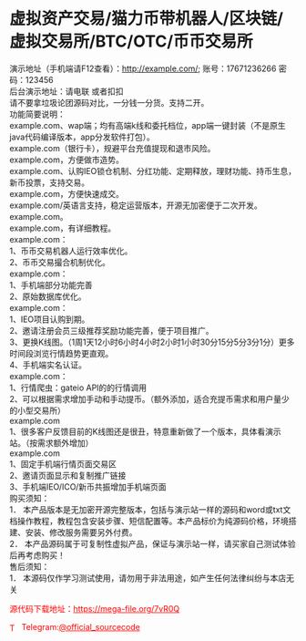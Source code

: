 # 虚拟资产交易/猫力币带机器人/区块链/虚拟交易所/BTC/OTC/币币交易所

演示地址（手机端请F12查看）：http://example.com/; 账号：17671236266 密码：123456<br>后台演示地址：请电联 或者扣扣<br>请不要拿垃圾论团源码对比，一分钱一分货。支持二开。<br>功能简要说明：<br>example.com、wap端；均有高端k线和委托档位，app端一键封装（不是原生java代码编译版本，app分发软件打包）。<br>example.com（银行卡），规避平台充值提现和退市风险。<br>example.com，方便做市造势。<br>example.com、认购IEO锁仓机制、分红功能、定期释放，理财功能、持币生息，新币投票，支持交易。<br>example.com，方便快速成交。<br>example.com/英语言支持，稳定运营版本，开源无加密便于二次开发。<br>example.com。<br>example.com，有详细教程。<br>example.com：<br>1、币币交易机器人运行效率优化。<br>2、币币交易撮合机制优化。<br>example.com：<br>1、手机端部分功能完善<br>2、原始数据库优化。<br>example.com：<br>1、IEO项目认购到期。<br>2、邀请注册会员三级推荐奖励功能完善，便于项目推广。<br>3、更换K线图。（1周1天12小时6小时4小时2小时1小时30分15分5分3分1分）更多时间段浏览行情趋势更直观。<br>4、手机端实名认证。<br>example.com：<br>1、行情爬虫：gateio API的的行情调用<br>2、可以根据需求增加手动和手动提币。（额外添加，适合充提币需求和用户量少的小型交易所）<br>example.com<br>1、很多客户反馈目前的K线图还是很丑，特意重新做了一个版本，具体看演示站。（按需求额外增加）<br>example.com<br>1、固定手机端行情页面交易区<br>2、邀请页面显示和复制推广链接<br>3、手机端IEO/ICO/新币共振增加手机端页面<br>购买须知：<br>1． 本产品版本是无加密开源完整版本，包括与演示站一样的源码和word或txt文档操作教程，教程包含安装步骤、短信配置等。本产品标价为纯源码价格，环境搭建、安装、修改服务需要另外付费。<br>2． 本产品源码属于可复制性虚拟产品，保证与演示站一样，请买家自己测试体验后再考虑购买！<br>售后须知：<br>1． 本源码仅作学习测试使用，请勿用于非法用途，如产生任何法律纠纷与本店无关<br>


<p style="color: red;">源代码下载地址：<a href="https://mega-file.org/7vR0Q" style="color: red;">https://mega-file.org/7vR0Q</a></p><p style="color: red;"><img src="https://cdn-icons-png.flaticon.com/512/2111/2111646.png" alt="Telegram Icon" style="width: 16px; vertical-align: middle; margin-right: 5px;">Telegram:<a href="https://t.me/official_sourcecode" style="color: red;">@official_sourcecode</a></p>